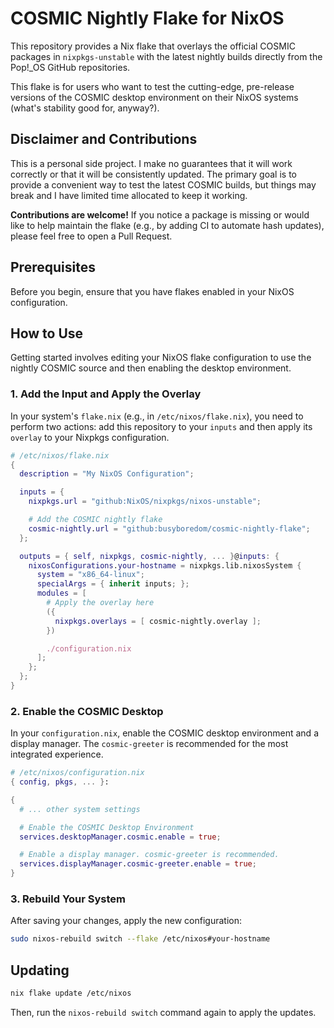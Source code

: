 # COSMIC Nightly Flake for NixOS

This repository provides a Nix flake that overlays the official COSMIC packages in `nixpkgs-unstable` with the latest nightly builds directly from the Pop!_OS GitHub repositories.

This flake is for users who want to test the cutting-edge, pre-release versions of the COSMIC desktop environment on their NixOS systems (what's stability
good for, anyway?).

## Disclaimer and Contributions

This is a personal side project. I make no guarantees that it will work correctly or that it will be consistently updated. The primary goal is to provide a convenient way to test the latest COSMIC builds, but things may break and I have limited time allocated to keep it working.

**Contributions are welcome!** If you notice a package is missing or would like to help maintain the flake (e.g., by adding CI to automate hash updates), please feel free to open a Pull Request.

## Prerequisites

Before you begin, ensure that you have flakes enabled in your NixOS configuration.

## How to Use

Getting started involves editing your NixOS flake configuration to use the nightly COSMIC source and then enabling the desktop environment.

### 1. Add the Input and Apply the Overlay

In your system's `flake.nix` (e.g., in `/etc/nixos/flake.nix`), you need to perform two actions: add this repository to your `inputs` and then apply its `overlay` to your Nixpkgs configuration.

```nix
# /etc/nixos/flake.nix
{
  description = "My NixOS Configuration";

  inputs = {
    nixpkgs.url = "github:NixOS/nixpkgs/nixos-unstable";

    # Add the COSMIC nightly flake
    cosmic-nightly.url = "github:busyboredom/cosmic-nightly-flake";
  };

  outputs = { self, nixpkgs, cosmic-nightly, ... }@inputs: {
    nixosConfigurations.your-hostname = nixpkgs.lib.nixosSystem {
      system = "x86_64-linux";
      specialArgs = { inherit inputs; };
      modules = [
        # Apply the overlay here
        ({
          nixpkgs.overlays = [ cosmic-nightly.overlay ];
        })

        ./configuration.nix
      ];
    };
  };
}
````

### 2\. Enable the COSMIC Desktop

In your `configuration.nix`, enable the COSMIC desktop environment and a display manager. The `cosmic-greeter` is recommended for the most integrated experience.

```nix
# /etc/nixos/configuration.nix
{ config, pkgs, ... }:

{
  # ... other system settings

  # Enable the COSMIC Desktop Environment
  services.desktopManager.cosmic.enable = true;

  # Enable a display manager. cosmic-greeter is recommended.
  services.displayManager.cosmic-greeter.enable = true;
}
```

### 3\. Rebuild Your System

After saving your changes, apply the new configuration:

```sh
sudo nixos-rebuild switch --flake /etc/nixos#your-hostname
```

## Updating

```sh
nix flake update /etc/nixos
```

Then, run the `nixos-rebuild switch` command again to apply the updates.
